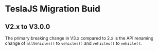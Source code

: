 # TeslaJS Migration Buid

## V2.x to V3.0.0

The primary breaking change in V3.x compared to 2.x is the API renaming change of
`allVehicles()` to `vehicles()` and `vehicles()` to `vehicle()`.